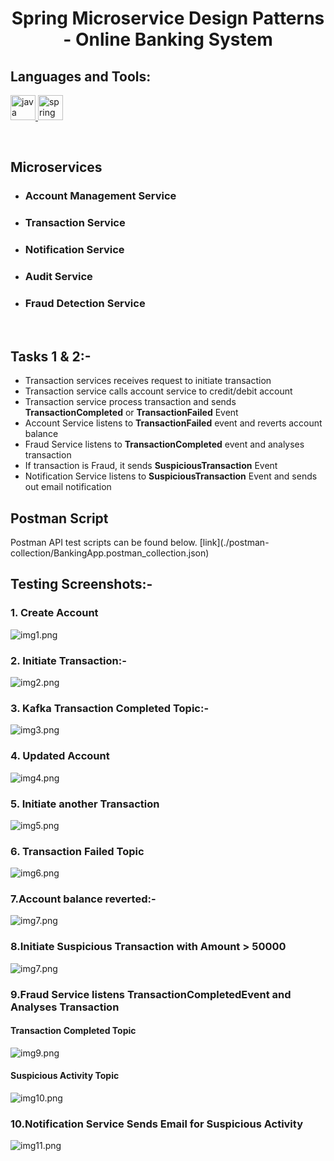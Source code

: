<h1 align="center"> Spring Microservice Design Patterns - Online Banking System </h1>
<h2 align="left">Languages and Tools:</h2>
<p align="left"> <a href="https://www.java.com" target="_blank" rel="noreferrer"> <img src="https://raw.githubusercontent.com/devicons/devicon/master/icons/java/java-original.svg" alt="java" width="40" height="40"/> </a> <a href="https://spring.io/" target="_blank" rel="noreferrer"> <img src="https://www.vectorlogo.zone/logos/springio/springio-icon.svg" alt="spring" width="40" height="40"/> </a> </p>
<br/>
<h2>Microservices</h2>

* <h3>Account Management Service</h3>
* <h3>Transaction Service</h3>
* <h3>Notification Service</h3>
* <h3>Audit Service</h3>
* <h3>Fraud Detection Service</h3>

<br/>

<h2>Tasks 1 & 2:-</h2>

* Transaction services receives request to initiate transaction
* Transaction service calls account service to credit/debit account
* Transaction service process transaction and sends <b>TransactionCompleted</b> or <b>TransactionFailed</b> Event 
* Account Service listens to <b>TransactionFailed</b> event and reverts account balance
* Fraud Service listens to <b>TransactionCompleted</b> event and analyses transaction
* If transaction is Fraud, it sends <b>SuspiciousTransaction</b> Event
* Notification Service listens to <b>SuspiciousTransaction</b> Event and sends out email notification

<h2> Postman Script </h2>
Postman API test scripts can be found below.
[link](./postman-collection/BankingApp.postman_collection.json)

## Testing Screenshots:-

### 1. Create Account
![img1.png](img1.png)
### 2. Initiate Transaction:-
![img2.png](img2.png)
### 3. Kafka Transaction Completed Topic:-
![img3.png](img3.png)
### 4. Updated Account
![img4.png](img4.png)
### 5. Initiate another Transaction
![img5.png](img5.png)
### 6. Transaction Failed Topic
![img6.png](img6.png)
### 7.Account balance reverted:-
![img7.png](img7.png)
### 8.Initiate Suspicious Transaction with Amount > 50000
![img7.png](img8.png)
### 9.Fraud Service listens TransactionCompletedEvent and Analyses Transaction
 #### Transaction Completed Topic
 ![img9.png](img9.png)
 #### Suspicious Activity Topic
 ![img10.png](img10.png)

### 10.Notification Service Sends Email for Suspicious Activity
![img11.png](img11.png)
